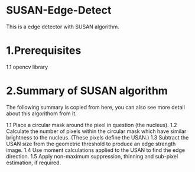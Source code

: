 # SUSAN-Edge-Detect
This is a edge detector with SUSAN algorithm.

# 1.Prerequisites
1.1 opencv library

# 2.Summary of SUSAN algorithm
The following summary is copied from here, you can also see more detail about this algorithom from it.

1.1 Place a circular mask around the pixel in question (the nucleus).
1.2 Calculate the number of pixels within the circular mask which have similar brightness to the nucleus. (These pixels define the USAN.)
1.3 Subtract the USAN size from the geometric threshold to produce an edge strength image.
1.4 Use moment calculations applied to the USAN to find the edge direction.
1.5 Apply non-maximum suppression, thinning and sub-pixel estimation, if required.
